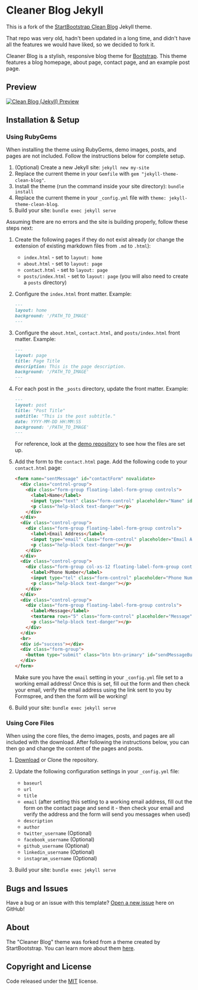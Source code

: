 # Cleaner Blog Jekyll

This is a fork of the
[StartBootstrap Clean Blog](https://github.com/StartBootstrap/startbootstrap-clean-blog-jekyll)
Jekyll theme.

That repo was very old, hadn't been updated in a long time, and didn't have all
the features we would have liked, so we decided to fork it.

Cleaner Blog is a stylish, responsive blog theme for [Bootstrap](https://getbootstrap.com/). This theme features
a blog homepage, about page, contact page, and an example post page.
<!-- TODO: Test that the form setup works -->
<!-- along with a working contact form powered by [Formspree](https://formspree.io/).-->

## Preview

<!-- TODO: Create preview screenshot -->
[![Clean Blog (Jekyll) Preview](https://startbootstrap.com/assets/img/screenshots/themes/clean-blog-jekyll.png)](http://StartBootstrap.github.io/startbootstrap-clean-blog-jekyll/)

<!-- TODO: Verify the install steps -->
## Installation & Setup

### Using RubyGems

When installing the theme using RubyGems, demo images, posts, and pages are not
included. Follow the instructions below for complete setup.

1. (Optional) Create a new Jekyll site: `jekyll new my-site`
2. Replace the current theme in your `Gemfile` with `gem "jekyll-theme-clean-blog"`.
3. Install the theme (run the command inside your site directory): `bundle install`
4. Replace the current theme in your `_config.yml` file with
`theme: jekyll-theme-clean-blog`.
5. Build your site: `bundle exec jekyll serve`

Assuming there are no errors and the site is building properly, follow these
steps next:

1. Create the following pages if they do not exist already (or change the
extension of existing markdown files from `.md` to `.html`):

   - `index.html` - set to `layout: home`
   - `about.html` - set to `layout: page`
   - `contact.html` - set to `layout: page`
   - `posts/index.html` - set to `layout: page` (you will also need to
   create a `posts` directory)

2. Configure the `index.html` front matter. Example:

    ```markdown
    ---
    layout: home
    background: '/PATH_TO_IMAGE'
    ---
    ```

3. Configure the `about.html`, `contact.html`, and `posts/index.html` front
matter. Example:

    ```markdown
    ---
    layout: page
    title: Page Title
    description: This is the page description.
    background: '/PATH_TO_IMAGE'
    ---
    ```

4. For each post in the `_posts` directory, update the front matter. Example:

    ```markdown
    ---
    layout: post
    title: "Post Title"
    subtitle: "This is the post subtitle."
    date: YYYY-MM-DD HH:MM:SS
    background: '/PATH_TO_IMAGE'
    ---
    ```

    For reference, look at the [demo
    repository](https://github.com/btc-raspberrypiclub/cleaner-blog-jekyll) to
    see how the files are set up.

5. Add the form to the `contact.html` page. Add the following code to your
`contact.html` page:

    ```html
    <form name="sentMessage" id="contactForm" novalidate>
      <div class="control-group">
        <div class="form-group floating-label-form-group controls">
          <label>Name</label>
          <input type="text" class="form-control" placeholder="Name" id="name" required data-validation-required-message="Please enter your name.">
          <p class="help-block text-danger"></p>
        </div>
      </div>
      <div class="control-group">
        <div class="form-group floating-label-form-group controls">
          <label>Email Address</label>
          <input type="email" class="form-control" placeholder="Email Address" id="email" required data-validation-required-message="Please enter your email address.">
          <p class="help-block text-danger"></p>
        </div>
      </div>
      <div class="control-group">
        <div class="form-group col-xs-12 floating-label-form-group controls">
          <label>Phone Number</label>
          <input type="tel" class="form-control" placeholder="Phone Number" id="phone" required data-validation-required-message="Please enter your phone number.">
          <p class="help-block text-danger"></p>
        </div>
      </div>
      <div class="control-group">
        <div class="form-group floating-label-form-group controls">
          <label>Message</label>
          <textarea rows="5" class="form-control" placeholder="Message" id="message" required data-validation-required-message="Please enter a message."></textarea>
          <p class="help-block text-danger"></p>
        </div>
      </div>
      <br>
      <div id="success"></div>
      <div class="form-group">
        <button type="submit" class="btn btn-primary" id="sendMessageButton">Send</button>
      </div>
    </form>
    ```

    Make sure you have the `email` setting in your `_config.yml` file set to a
    working email address! Once this is set, fill out the form and then check
    your email, verify the email address using the link sent to you by
    Formspree, and then the form will be working!

6. Build your site: `bundle exec jekyll serve`

### Using Core Files

When using the core files, the demo images, posts, and pages are all included
with the download. After following the instructions below, you can then go and
change the content of the pages and posts.

1. [Download](https://github.com/btc-raspberrypiclub/cleaner-blog-jekyll/archive/master.zip)
or Clone the repository.
2. Update the following configuration settings in your `_config.yml` file:

    - `baseurl`
    - `url`
    - `title`
    - `email` (after setting this setting to a working email address, fill out
    the form on the contact page and send it - then check your email and verify
    the address and the form will send you messages when used)
    - `description`
    - `author`
    - `twitter_username` (Optional)
    - `facebook_username` (Optional)
    - `github_username` (Optional)
    - `linkedin_username` (Optional)
    - `instagram_username` (Optional)

3. Build your site: `bundle exec jekyll serve`

## Bugs and Issues

Have a bug or an issue with this template?
[Open a new issue](https://github.com/btc-raspberrypiclub/cleaner-blog-jekyll/issues)
here on GitHub!

## About

The "Cleaner Blog" theme was forked from a theme created by StartBootstrap.
You can learn more about them [here](https://startbootstrap.com).

## Copyright and License

Code released under the
[MIT](https://github.com/btc-raspberrypiclub/cleaner-blog-jekyll/blob/master/LICENSE)
license.
